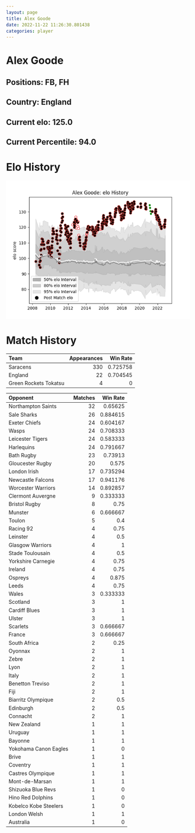 ```yaml
---  
layout: page  
title: Alex Goode  
date: 2022-11-22 11:26:30.801438  
categories: player  
---
```

# Alex Goode

## Positions: FB, FH

## Country: England

## Current elo: 125.0

## Current Percentile: 94.0

# Elo History


![elo history](history_AlexGoode.png)
# Match History


| Team                  |   Appearances |   Win Rate |
|:----------------------|--------------:|-----------:|
| Saracens              |           330 |   0.725758 |
| England               |            22 |   0.704545 |
| Green Rockets Tokatsu |             4 |   0        |

| Opponent              |   Matches |   Win Rate |
|:----------------------|----------:|-----------:|
| Northampton Saints    |        32 |   0.65625  |
| Sale Sharks           |        26 |   0.884615 |
| Exeter Chiefs         |        24 |   0.604167 |
| Wasps                 |        24 |   0.708333 |
| Leicester Tigers      |        24 |   0.583333 |
| Harlequins            |        24 |   0.791667 |
| Bath Rugby            |        23 |   0.73913  |
| Gloucester Rugby      |        20 |   0.575    |
| London Irish          |        17 |   0.735294 |
| Newcastle Falcons     |        17 |   0.941176 |
| Worcester Warriors    |        14 |   0.892857 |
| Clermont Auvergne     |         9 |   0.333333 |
| Bristol Rugby         |         8 |   0.75     |
| Munster               |         6 |   0.666667 |
| Toulon                |         5 |   0.4      |
| Racing 92             |         4 |   0.75     |
| Leinster              |         4 |   0.5      |
| Glasgow Warriors      |         4 |   1        |
| Stade Toulousain      |         4 |   0.5      |
| Yorkshire Carnegie    |         4 |   0.75     |
| Ireland               |         4 |   0.75     |
| Ospreys               |         4 |   0.875    |
| Leeds                 |         4 |   0.75     |
| Wales                 |         3 |   0.333333 |
| Scotland              |         3 |   1        |
| Cardiff Blues         |         3 |   1        |
| Ulster                |         3 |   1        |
| Scarlets              |         3 |   0.666667 |
| France                |         3 |   0.666667 |
| South Africa          |         2 |   0.25     |
| Oyonnax               |         2 |   1        |
| Zebre                 |         2 |   1        |
| Lyon                  |         2 |   1        |
| Italy                 |         2 |   1        |
| Benetton Treviso      |         2 |   1        |
| Fiji                  |         2 |   1        |
| Biarritz Olympique    |         2 |   0.5      |
| Edinburgh             |         2 |   0.5      |
| Connacht              |         2 |   1        |
| New Zealand           |         1 |   1        |
| Uruguay               |         1 |   1        |
| Bayonne               |         1 |   1        |
| Yokohama Canon Eagles |         1 |   0        |
| Brive                 |         1 |   1        |
| Coventry              |         1 |   1        |
| Castres Olympique     |         1 |   1        |
| Mont-de-Marsan        |         1 |   1        |
| Shizuoka Blue Revs    |         1 |   0        |
| Hino Red Dolphins     |         1 |   0        |
| Kobelco Kobe Steelers |         1 |   0        |
| London Welsh          |         1 |   1        |
| Australia             |         1 |   0        |